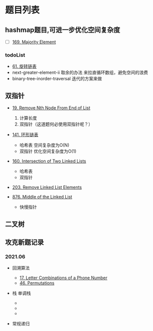 # 题目列表
## hashmap题目,可进一步优化空间复杂度
+ [ ] [169. Majority Element](https://leetcode-cn.com/problems/majority-element/)
    
### todoList
+  [61. 旋转链表](https://leetcode-cn.com/problems/rotate-list/) 
+ next-greater-element-ii 取余的办法 来拉直循环数组，避免空间的浪费
+ binary-tree-inorder-traversal 迭代的方案来做  


## 双指针
+ [19. Remove Nth Node From End of List](https://leetcode-cn.com/problems/remove-nth-node-from-end-of-list/)
  1. 计算长度
  2. 双指针（这道题何必使用双指针呢？）

+ [141. 环形链表](https://leetcode-cn.com/problems/linked-list-cycle/)
    + 哈希表 空间复杂度为O(N)
    + 双指针 优化空间复杂度为O(1)
+ [160. Intersection of Two Linked Lists](https://leetcode-cn.com/problems/intersection-of-two-linked-lists/)
    + 哈希表
    + 双指针

+ [203. Remove Linked List Elements](https://leetcode-cn.com/problems/remove-linked-list-elements/) 
+ [876. Middle of the Linked List](https://leetcode-cn.com/problems/middle-of-the-linked-list/)
  + 快慢指针


## 二叉树


## 攻克新题记录
### 2021.06
+ 回溯算法
  + [17. Letter Combinations of a Phone Number](https://leetcode-cn.com/problems/letter-combinations-of-a-phone-number)
  + [46. Permutations](https://leetcode-cn.com/problems/permutations/)

+ 栈  单调栈
  + [](https://leetcode-cn.com/problems/daily-temperatures/)
  + []()
  + []()

+ 常规递归


